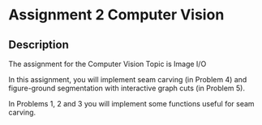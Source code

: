 # Assignment 2 Computer Vision

## Description
The assignment for the Computer Vision Topic is Image I/O

In this assignment, you will implement seam carving (in Problem 4) and figure-ground segmentation with interactive graph cuts (in Problem 5).

In Problems 1, 2 and 3 you will implement some functions useful for seam carving.
